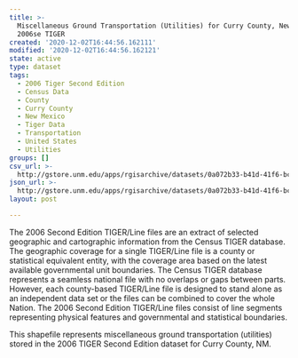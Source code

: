 ```yaml
---
title: >-
  Miscellaneous Ground Transportation (Utilities) for Curry County, New Mexico,
  2006se TIGER
created: '2020-12-02T16:44:56.162111'
modified: '2020-12-02T16:44:56.162121'
state: active
type: dataset
tags:
  - 2006 Tiger Second Edition
  - Census Data
  - County
  - Curry County
  - New Mexico
  - Tiger Data
  - Transportation
  - United States
  - Utilities
groups: []
csv_url: >-
  http://gstore.unm.edu/apps/rgisarchive/datasets/0a072b33-b41d-41f6-bc79-f6de22ac8250/tgr2006se_curr_lkc.derived.csv
json_url: >-
  http://gstore.unm.edu/apps/rgisarchive/datasets/0a072b33-b41d-41f6-bc79-f6de22ac8250/tgr2006se_curr_lkc.derived.json
layout: post

---
```

The 2006 Second Edition TIGER/Line files are an extract of selected geographic and cartographic information from the Census TIGER database.  The geographic coverage for a single TIGER/Line file is a county or statistical equivalent entity, with the coverage area based on the latest available governmental unit boundaries. The Census TIGER database represents a seamless national file with no overlaps or gaps between parts.  However, each county-based TIGER/Line file is designed to stand alone as an independent data set or the files can be combined to cover the whole Nation.  The 2006 Second Edition  TIGER/Line files consist of line segments representing physical features and governmental and statistical boundaries.  

This shapefile represents miscellaneous ground transportation (utilities) stored in the 2006 TIGER Second Edition dataset for Curry County, NM.
